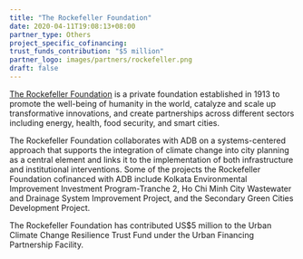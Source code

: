 ```yaml
---
title: "The Rockefeller Foundation"
date: 2020-04-11T19:08:13+08:00
partner_type: Others
project_specific_cofinancing:
trust_funds_contribution: "$5 million"
partner_logo: images/partners/rockefeller.png
draft: false
---
```


[The Rockefeller Foundation](https://www.rockefellerfoundation.org/) is a private foundation established in 1913 to promote the well-being of humanity in the world, catalyze and scale up transformative innovations, and create partnerships across different sectors including energy, health, food security, and smart cities.

The Rockefeller Foundation collaborates with ADB on a systems-centered approach that supports the integration of climate change into city planning as a central element and links it to the implementation of both infrastructure and institutional interventions. Some of the projects the Rockefeller Foundation cofinanced with ADB include Kolkata Environmental Improvement Investment Program-Tranche 2, Ho Chi Minh City Wastewater and Drainage System Improvement Project, and the Secondary Green Cities Development Project. 

The Rockefeller Foundation has contributed US$5 million to the Urban Climate Change Resilience Trust Fund under the Urban Financing Partnership Facility.
